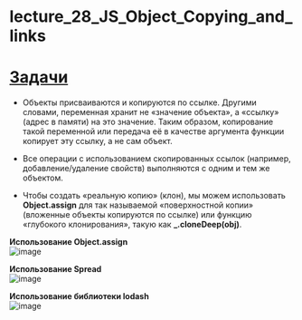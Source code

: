 # lecture_28_JS_Object_Copying_and_links  
#  [Задачи ](https://github.com/schoolteacherMP/lecture_28_JS_Object_Copying_and_links/blob/main/tasks.md)  

-  Объекты присваиваются и копируются по ссылке. Другими словами, переменная хранит не «значение объекта», а «ссылку» (адрес в памяти) на это значение. Таким образом, копирование такой переменной или передача её в качестве аргумента функции копирует эту ссылку, а не сам объект.  

-  Все операции с использованием скопированных ссылок (например, добавление/удаление свойств) выполняются с одним и тем же объектом.  

-  Чтобы создать «реальную копию» (клон), мы можем использовать **Object.assign** для так называемой «поверхностной копии» (вложенные объекты копируются по ссылке) или функцию «глубокого клонирования», такую как **_.cloneDeep(obj)**.  

**Использование Object.assign**  
![image](https://user-images.githubusercontent.com/113675674/218746859-59a43f7f-678b-4430-899f-3f08c593a8df.png)  

**Использование Spread**  
![image](https://user-images.githubusercontent.com/113675674/218747342-9d238d31-6cf7-472e-8580-d147d29420de.png)  

**Использование библиотеки lodash**   
![image](https://user-images.githubusercontent.com/113675674/218753197-c80ea9b6-bb4f-4876-aff8-80408370a24a.png)  
